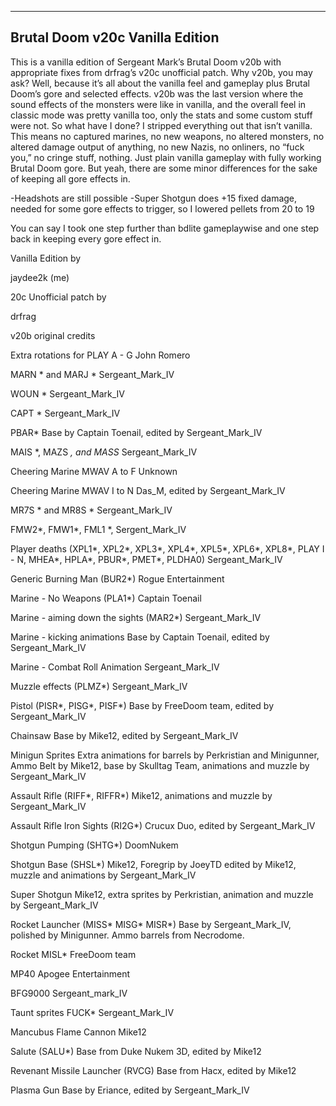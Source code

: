 ------------------------------
Brutal Doom v20c Vanilla Edition
------------------------------

This is a vanilla edition of Sergeant Mark’s Brutal Doom v20b 
with appropriate fixes from drfrag’s v20c unofficial patch. 
Why v20b, you may ask? Well, because it’s all about the vanilla feel 
and gameplay plus Brutal Doom’s gore and selected effects. 
v20b was the last version where the sound effects of the monsters 
were like in vanilla, and the overall feel in classic mode
was pretty vanilla too, only the stats and some custom stuff were not. 
So what have I done? I stripped everything out that isn’t vanilla. 
This means no captured marines, no new weapons, no altered monsters,
no altered damage output of anything, no new Nazis, no onliners, 
no “fuck you,” no cringe stuff, nothing. 
Just plain vanilla gameplay with fully working Brutal Doom gore. 
But yeah, there are some minor differences for the sake of keeping all gore effects in.

-Headshots are still possible
-Super Shotgun does +15 fixed damage, needed for some gore effects to trigger, so I lowered pellets from 20 to 19


You can say I took one step further than bdlite gameplaywise and one step back in keeping every gore effect in.

Vanilla Edition by

jaydee2k (me)

20c Unofficial patch by

drfrag


v20b original credits

Extra rotations for PLAY  A - G
John Romero

MARN * and MARJ *
Sergeant_Mark_IV

WOUN *
Sergeant_Mark_IV

CAPT *
Sergeant_Mark_IV

PBAR*
Base by Captain Toenail, edited by Sergeant_Mark_IV

MAIS *, MAZS *, and MASS*
Sergeant_Mark_IV

Cheering Marine MWAV A to F
Unknown

Cheering Marine MWAV I to N
Das_M, edited by Sergeant_Mark_IV

MR7S * and MR8S *
Sergeant_Mark_IV

FMW2*, FMW1*, FML1 *, 
Sergent_Mark_IV

Player deaths (XPL1*, XPL2*, XPL3*, XPL4*, XPL5*, XPL6*, XPL8*, PLAY I - N, MHEA*, HPLA*, PBUR*, PMET*, PLDHA0)
Sergeant_Mark_IV

Generic Burning Man (BUR2*)
Rogue Entertainment

Marine - No Weapons (PLA1*)
Captain Toenail

Marine - aiming down the sights (MAR2*)
Sergeant_Mark_IV

Marine - kicking animations
Base by Captain Toenail, edited by Sergeant_Mark_IV

Marine - Combat Roll Animation
Sergeant_Mark_IV

Muzzle effects (PLMZ*)
Sergeant_Mark_IV

Pistol (PISR*, PISG*, PISF*)
Base by FreeDoom team, edited by Sergeant_Mark_IV

Chainsaw
Base by Mike12, edited by Sergeant_Mark_IV

Minigun Sprites
Extra animations for barrels by Perkristian and Minigunner, Ammo Belt by Mike12, base by Skulltag Team, animations and muzzle by Sergeant_Mark_IV

Assault Rifle (RIFF*, RIFFR*)
Mike12, animations and muzzle by Sergeant_Mark_IV

Assault Rifle Iron Sights (RI2G*)
Crucux Duo, edited by Sergeant_Mark_IV

Shotgun Pumping (SHTG*)
DoomNukem

Shotgun Base (SHSL*)
Mike12, Foregrip by JoeyTD edited by Mike12, muzzle and animations by Sergeant_Mark_IV

Super Shotgun
Mike12, extra sprites by Perkristian, animation and muzzle by Sergeant_Mark_IV

Rocket Launcher (MISS* MISG* MISR*)
Base by Sergeant_Mark_IV, polished by Minigunner. Ammo barrels from Necrodome.

Rocket MISL*
FreeDoom team

MP40
Apogee Entertainment

BFG9000
Sergeant_mark_IV

Taunt sprites FUCK*
Sergeant_Mark_IV

Mancubus Flame Cannon
Mike12

Salute (SALU*)
Base from Duke Nukem 3D, edited by Mike12

Revenant Missile Launcher (RVCG)
Base from Hacx, edited by Mike12

Plasma Gun
Base by Eriance, edited by Sergeant_Mark_IV